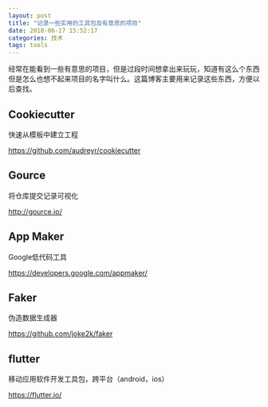 ```yaml
---
layout: post
title: "记录一些实用的工具包及有意思的项目"
date: 2018-06-17 15:52:17
categories: 技术
tags: tools
---
```


经常在能看到一些有意思的项目，但是过段时间想拿出来玩玩，知道有这么个东西但是怎么也想不起来项目的名字叫什么。这篇博客主要用来记录这些东西，方便以后查找。

## Cookiecutter

快速从模板中建立工程

https://github.com/audreyr/cookiecutter

## Gource

将仓库提交记录可视化

http://gource.io/

## App Maker

Google低代码工具

https://developers.google.com/appmaker/

## Faker

伪造数据生成器

https://github.com/joke2k/faker

## flutter

移动应用软件开发工具包，跨平台（android，ios）

https://flutter.io/
